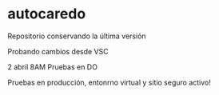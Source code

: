 # autocaredo

Repositorio conservando la última versión

Probando cambios desde VSC

2 abril 8AM
Pruebas en DO

Pruebas en producción, entonrno virtual y sitio seguro activo!
